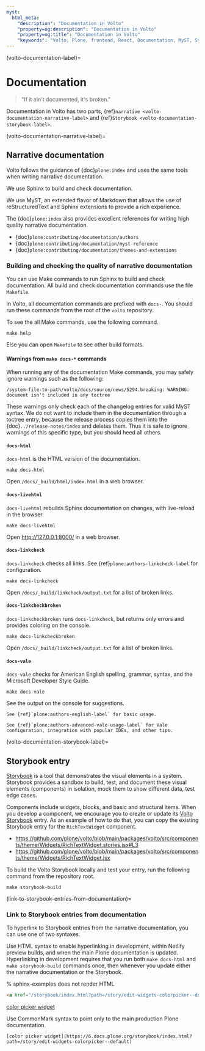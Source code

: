 ```yaml
---
myst:
  html_meta:
    "description": "Documentation in Volto"
    "property=og:description": "Documentation in Volto"
    "property=og:title": "Documentation in Volto"
    "keywords": "Volto, Plone, frontend, React, Documentation, MyST, Storybook, Vale, spell, grammar, style, check, linkcheck"
---
```


(volto-documentation-label)=

# Documentation

> "If it ain't documented, it's broken."

Documentation in Volto has two parts, {ref}`narrative <volto-documentation-narrative-label>` and {ref}`Storybook <volto-documentation-storybook-label>`.


(volto-documentation-narrative-label)=

## Narrative documentation

Volto follows the guidance of {doc}`plone:index` and uses the same tools when writing narrative documentation.

We use Sphinx to build and check documentation.

We use MyST, an extended flavor of Markdown that allows the use of reStructuredText and Sphinx extensions to provide a rich experience.

The {doc}`plone:index` also provides excellent references for writing high quality narrative documentation.

-   {doc}`plone:contributing/documentation/authors`
-   {doc}`plone:contributing/documentation/myst-reference`
-   {doc}`plone:contributing/documentation/themes-and-extensions`


### Building and checking the quality of narrative documentation

You can use Make commands to run Sphinx to build and check documentation.
All build and check documentation commands use the file `Makefile`.

In Volto, all documentation commands are prefixed with `docs-`.
You should run these commands from the root of the `volto` repository.

To see the all Make commands, use the following command.

```shell
make help
```

Else you can open `Makefile` to see other build formats.


#### Warnings from `make docs-*` commands

When running any of the documentation Make commands, you may safely ignore warnings such as the following:

```console
/system-file-to-path/volto/docs/source/news/5294.breaking: WARNING: document isn't included in any toctree
```

These warnings only check each of the changelog entries for valid MyST syntax.
We do not want to include them in the documentation through a toctree entry, because the release process copies them into the {doc}`../release-notes/index` and deletes them.
Thus it is safe to ignore warnings of this specific type, but you should heed all others.


#### `docs-html`

`docs-html` is the HTML version of the documentation.

```shell
make docs-html
```

Open `/docs/_build/html/index.html` in a web browser.


#### `docs-livehtml`

`docs-livehtml` rebuilds Sphinx documentation on changes, with live-reload in the browser.

```shell
make docs-livehtml
```

Open http://127.0.0.1:8000/ in a web browser.


#### `docs-linkcheck`

`docs-linkcheck` checks all links.
See {ref}`plone:authors-linkcheck-label` for configuration.

```shell
make docs-linkcheck
```

Open `/docs/_build/linkcheck/output.txt` for a list of broken links.


#### `docs-linkcheckbroken`

`docs-linkcheckbroken` runs `docs-linkcheck`, but returns only errors and provides coloring on the console.

```shell
make docs-linkcheckbroken
```

Open `/docs/_build/linkcheck/output.txt` for a list of broken links.


#### `docs-vale`

`docs-vale` checks for American English spelling, grammar, syntax, and the Microsoft Developer Style Guide.

```shell
make docs-vale
```

See the output on the console for suggestions.

```{seealso}
See {ref}`plone:authors-english-label` for basic usage.

See {ref}`plone:authors-advanced-vale-usage-label` for Vale configuration, integration with popular IDEs, and other tips.
```


(volto-documentation-storybook-label)=

## Storybook entry

[Storybook](https://storybook.js.org) is a tool that demonstrates the visual elements in a system.
Storybook provides a sandbox to build, test, and document these visual elements (components) in isolation, mock them to show different data, test edge cases.

Components include widgets, blocks, and basic and structural items.
When you develop a component, we encourage you to create or update its [Volto Storybook](https://6.docs.plone.org/storybook/) entry.
As an example of how to do that, you can copy the existing Storybook entry for the `RichTextWidget` component.

-   https://github.com/plone/volto/blob/main/packages/volto/src/components/theme/Widgets/RichTextWidget.stories.jsx#L3
-   https://github.com/plone/volto/blob/main/packages/volto/src/components/theme/Widgets/RichTextWidget.jsx

To build the Volto Storybook locally and test your entry, run the following command from the repository root.

```shell
make storybook-build
```


(link-to-storybook-entries-from-documentation)=

### Link to Storybook entries from documentation

To hyperlink to Storybook entries from the narrative documentation, you can use one of two syntaxes.

Use HTML syntax to enable hyperlinking in development, within Netlify preview builds, and when the main Plone documentation is updated.
Hyperlinking in development requires that you run both `make docs-html` and `make storybook-build` commands once, then whenever you update either the narrative documentation or the Storybook.

% sphinx-examples does not render HTML

```html
<a href="/storybook/index.html?path=/story/edit-widgets-colorpicker--default">color picker widget</a>
```

<a href="/storybook/index.html?path=/story/edit-widgets-colorpicker--default">color picker widget</a>

Use CommonMark syntax to point only to the main production Plone documentation.

```{example}
[color picker widget](https://6.docs.plone.org/storybook/index.html?path=/story/edit-widgets-colorpicker--default)
```
